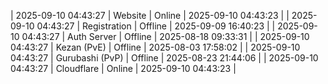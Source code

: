 | 2025-09-10 04:43:27 | Website | Online | 2025-09-10 04:43:23 |
| 2025-09-10 04:43:27 | Registration | Offline | 2025-09-09 16:40:23 |
| 2025-09-10 04:43:27 | Auth Server | Offline | 2025-08-18 09:33:31 |
| 2025-09-10 04:43:27 | Kezan (PvE) | Offline | 2025-08-03 17:58:02 |
| 2025-09-10 04:43:27 | Gurubashi (PvP) | Offline | 2025-08-23 21:44:06 |
| 2025-09-10 04:43:27 | Cloudflare | Online | 2025-09-10 04:43:23 |
